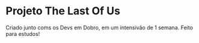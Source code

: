 # Projeto The Last Of Us

Criado junto coms os Devs em Dobro, em um intensivão de 1 semana. Feito para estudos!